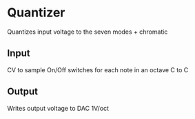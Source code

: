 # Quantizer
Quantizes input voltage to the seven modes + chromatic

## Input
CV to sample
On/Off switches for each note in an octave C to C

## Output
Writes output voltage to DAC
1V/oct

